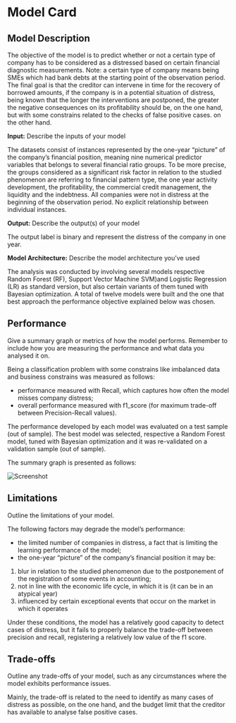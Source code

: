 # Model Card

## Model Description

The objective of the model is to predict whether or not a certain type of company has to be considered as
a distressed based on certain financial diagnostic measurements. Note: a certain type of company means
being SMEs which had bank debts at the starting point of the observation period. The final goal is that
the creditor can intervene in time for the recovery of borrowed amounts, if the company is in a potential
situation of distress, being known that the longer the interventions are postponed, the greater the 
negative consequences on its profitability should be, on the one hand, but with some constrains related to the
checks of false positive cases. on the other hand.

**Input:** Describe the inputs of your model 

The datasets consist of instances represented by the one-year “picture” of the company’s financial position, 
meaning nine numerical predictor variables that belongs to several financial ratio groups. To be more precise, 
the groups considered as a significant risk factor in relation to the studied phenomenon are referring to 
financial pattern type, the one year activity development, the profitability, the  commercial credit management, 
the liquidity and the indebtness. All companies were not in distress at the beginning of the observation period.
No explicit relationship between individual instances.

**Output:** Describe the output(s) of your model

The output label is binary and represent the distress of the company in one year.



**Model Architecture:** Describe the model architecture you’ve used

The analysis was conducted by involving several models respective Random Forest (RF), Support Vector Machine 
SVM)and Logistic Regression (LR) as standard version, but also certain variants of them tuned with Bayesian 
optimization. A total of twelve models were built and the one that best approach the performance objective 
explained below was chosen.

## Performance
Give a summary graph or metrics of how the model performs. Remember to include how you are measuring the 
performance and what data you analysed it on. 

Being a classification problem with some constrains like imbalanced data and business constrains 
 was measured as follows:
-	performance measured with Recall, which captures how often the model misses company distress;
-	overall performance measured with f1_score (for maximum trade-off between Precision-Recall values).

The performance developed by each model was evaluated on a test sample (out of sample). The best model was 
selected, respective a Random Forest model, tuned with Bayesian optimization and it was re-validated on a 
validation sample (out of sample).

The summary graph is presented as follows:

![Screenshot](image.png)


## Limitations

Outline the limitations of your model.

The following factors may degrade the model’s performance: 
-	the limited number of companies in distress, a fact that is limiting the learning performance of the model;
-	the one-year “picture” of the company’s financial position it may be:
1)	blur in relation to the studied phenomenon due to the postponement of the registration of some events
in accounting;
2)	not in line with the economic life cycle, in which it is (it can be in an atypical year)
3)	influenced by certain exceptional events that occur on the market in which it operates

Under these conditions, the model has a relatively good capacity to detect cases of distress, but it fails to 
properly balance the trade-off between precision and recall, registering a relatively low value of the f1 score.


## Trade-offs

Outline any trade-offs of your model, such as any circumstances where the model exhibits performance issues. 

Mainly, the trade-off is related to the need to identify as many cases of distress as possible, on the one hand, 
and the budget limit that the creditor has available to analyse false positive cases. 
